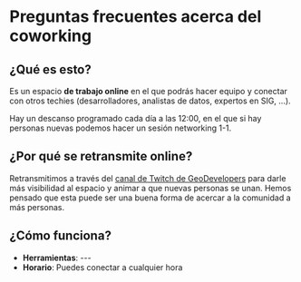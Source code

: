 # Preguntas frecuentes acerca del coworking

## ¿Qué es esto?

Es un espacio **de trabajo online** en el que podrás hacer equipo y conectar con otros techies (desarrolladores, analistas de datos, expertos en SIG, ...).

Hay un descanso programado cada día a las 12:00, en el que si hay personas nuevas podemos hacer un sesión networking 1-1.

## ¿Por qué se retransmite online?

Retransmitimos a través del [canal de Twitch de GeoDevelopers](http://twitch.com/geo_developers) para darle más visibilidad al espacio y animar a que nuevas personas se unan. Hemos pensado que esta puede ser una buena forma de acercar a la comunidad a más personas.

## ¿Cómo funciona?

* **Herramientas**: ---
* **Horario**: Puedes conectar a cualquier hora
